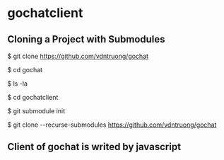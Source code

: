# gochatclient

## Cloning a Project with Submodules
$ git clone https://github.com/vdntruong/gochat

$ cd gochat

$ ls -la

$ cd gochatclient

$ git submodule init

$ git clone --recurse-submodules https://github.com/vdntruong/gochat

## Client of gochat is writed by javascript